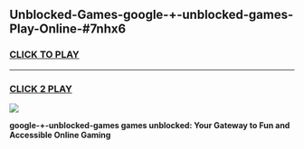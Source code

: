 
## Unblocked-Games-google-+-unblocked-games-Play-Online-#7nhx6
<h3>
<a href="https://premium.freeplayer.one?title=google-+-unblocked-games&ref=27F">CLICK TO PLAY</a></h3>
<hr>

<h3>
<a href="https://premium.freeplayer.one?title=google-+-unblocked-games&ref=27F">CLICK 2 PLAY</a>
  
</h3>

<a href="https://premium.freeplayer.one?title=google-+-unblocked-games&ref=27F"><img src="https://clearcache.store/games.png"></a>


**google-+-unblocked-games games unblocked: Your Gateway to Fun and Accessible Online Gaming**
